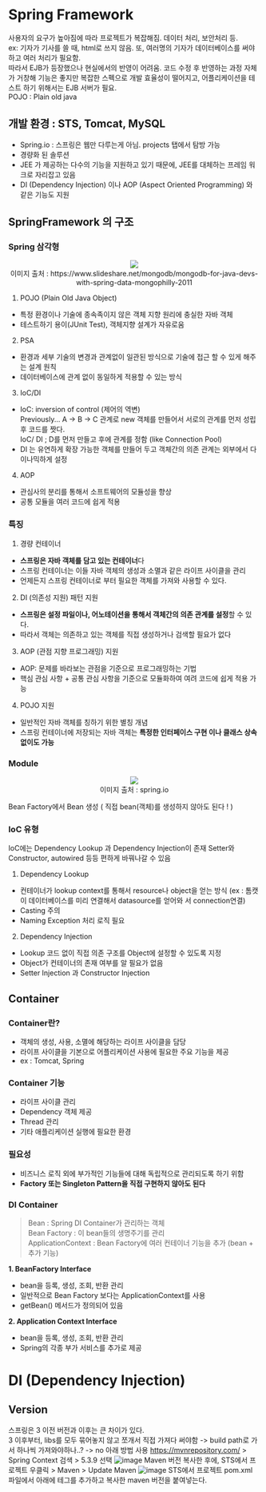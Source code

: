 # Spring Framework
사용자의 요구가 높아짐에 따라 프로젝트가 복잡해짐. 데이터 처리, 보안처리 등. <br>
ex: 기자가 기사를 쓸 때, html로 쓰지 않음. 또, 여러명의 기자가 데이터베이스를 써야하고 여러 처리가 필요함. <br>
따라서 EJB가 등장했으나 현실에서의 반영이 어려움.
코드 수정 후 반영하는 과정 자체가 거창해 기능은 좋지만 복잡한 스펙으로 개발 효율성이 떨어지고, 어플리케이션을 테스트 하기 위해서는 EJB 서버가 필요.<br>
POJO : Plain old java

## 개발 환경 : STS, Tomcat, MySQL
* Spring.io : 스프링은 웹만 다루는게 아님. projects 탭에서 탐방 가능<br>
* 경량화 된 솔루션
* JEE 가 제공하는 다수의 기능을 지원하고 있기 때문에, JEE를 대체하는 프레임 워크로 자리잡고 있음
* DI (Dependency Injection) 이나 AOP (Aspect Oriented Programming) 와 같은 기능도 지원

## SpringFramework 의 구조
### Spring 삼각형
<p align="center">
<img src = "https://user-images.githubusercontent.com/36508552/137734223-fe75fd1c-dd76-4cf4-ad6d-92b91624ab2b.png"><br>
이미지 출처 : https://www.slideshare.net/mongodb/mongodb-for-java-devs-with-spring-data-mongophilly-2011
</p>

1. POJO (Plain Old Java Object)
  * 특정 환경이나 기술에 종속족이지 않은 객체 지향 원리에 충실한 자바 객체
  * 테스트하기 용이(JUnit Test), 객체지향 설계가 자유로움
2. PSA
  * 환경과 세부 기술의 변경과 관계없이 일관된 방식으로 기술에 접근 할 수 있게 해주는 설계 원칙
  * 데이터베이스에 관계 없이 동일하게 적용할 수 있는 방식
3. IoC/DI
  * IoC: inversion of control (제어의 역변)<br>
  Previously...  A -> B -> C 관계로 new 객체를 만들어서 서로의 관계를 먼저 성립 후 코드를 짯다.<br>
  IoC/ DI ; D를 먼저 만들고 후에 관계를 정함 (like Connection Pool) <br>
  * DI 는 유연하게 확장 가능한 객체를 만들어 두고 객체간의 의존 관계는 외부에서 다이나믹하게 설정
4. AOP 
  * 관심사의 분리를 통해서 소프트웨어의 모듈성을 향상
  * 공통 모듈을 여러 코드에 쉽게 적용

### 특징
1. 경량 컨테이너
  * **스프링은 자바 객체를 담고 있는 컨테이너**다
  * 스프링 컨테이너는 이들 자바 객체의 생성과 소멸과 같은 라이프 사이클을 관리
  * 언제든지 스프링 컨테이너로 부터 필요한 객체를 가져와 사용할 수 있다.
2. DI (의존성 지원) 패턴 지원
  * **스프링은 설정 파일이나, 어노테이션을 통해서 객체간의 의존 관계를 설정**할 수 있다.
  * 따라서 객체는 의존하고 있는 객체를 직접 생성하거나 검색할 필요가 없다
3. AOP (관점 지향 프로그래밍) 지원
  * AOP: 문제를 바라보는 관점을 기준으로 프로그래밍하는 기법
  * 핵심 관심 사항 + 공통 관심 사항을 기준으로 모듈화하여 여려 코드에 쉽게 적용 가능
4. POJO 지원
  * 일반적인 자바 객체를 칭하기 위한 별칭 개념
  * 스프링 컨테이너에 저장되는 자바 객체는 **특정한 인터페이스 구현 이나 클래스 상속 없이도 가능**

### Module
<p align="center">
<img src = "https://user-images.githubusercontent.com/36508552/137736646-adecd043-737c-4101-bfb9-8d68abe3395a.png"><br>
  이미지 출처 : spring.io
  </p>
Bean Factory에서 Bean 생성 ( 직접 bean(객체)를 생성하지 않아도 된다 ! )

### IoC 유형
IoC에는 Dependency Lookup 과 Dependency Injection이 존재
Setter와 Constructor, autowired 등등 편하게 바꿔나갈 수 있음
1. Dependency Lookup
* 컨테이너가 lookup context를 통해서 resource나 object을 얻는 방식 (ex : 톰캣이 데이터베이스를 미리 연결해서 datasource를 얻어와 서 connection연결)
* Casting 주의 
* Naming Exception 처리 로직 필요
2. Dependency Injection
* Lookup 코드 없이 직접 의존 구조를 Object에 설정할 수 있도록 지정
* Object가 컨테이너의 존재 여부를 알 필요가 없음
* Setter Injection 과 Constructor Injection


## Container
### Container란? 
*  객체의 생성, 사용, 소멸에 해당하는 라이프 사이클을 담당
*  라이프 사이클을 기본으로 어플리케이션 사용에 필요한 주요 기능을 제공
*  ex : Tomcat, Spring
### Container 기능
* 라이프 사이클 관리
* Dependency 객체 제공
* Thread 관리
* 기타 애플리케이션 실행에 필요한 환경
### 필요성
* 비즈니스 로직 외에 부가적인 기능들에 대해 독립적으로 관리되도록 하기 위함
* **Factory 또는 Singleton Pattern을 직접 구현하지 않아도 된다**
### DI Container
> Bean : Spring DI Container가 관리하는 객체<br>
  Bean Factory : 이 bean들의 생명주기를 관리<br>
  ApplicationContext : Bean Factory에 여러 컨테이너 기능을 추가 (bean + 추가 기능) <br>
  
**1. BeanFactory Interface**
* bean을 등록, 생성, 조회, 반환 관리
* 일반적으로 Bean Factory 보다는 ApplicationContext를 사용
* getBean() 메서드가 정의되어 있음

**2. Application Context Interface**
* bean을 등록, 생성, 조회, 반환 관리
* Spring의 각종 부가 서비스를 추가로 제공


# DI (Dependency Injection)
## Version
스프링은 3 이전 버전과 이후는 큰 차이가 있다. <br>
3 이후부터, libs를 모두 묶어놓지 않고 쪼개서 직접 가져다 써야함 -> build path로 가서 하나씩 가져와야하나..? -> no 아래 방법 사용
https://mvnrepository.com/ > Spring Context 검색 > 5.3.9 선택 
![image](https://user-images.githubusercontent.com/36508552/137730687-c205d1a2-23ee-4a95-bcc1-0d0f43083b5b.png)
Maven 버전 복사한 후에, STS에서 프로젝트 우클릭 > Maven > Update Maven 
![image](https://user-images.githubusercontent.com/36508552/137742328-8e4f8556-3c8b-41ba-94df-49ae04950dd1.png)
STS에서 프로젝트 pom.xml 파일에서 </build> 아래에 <dependencies> 테그를 추가하고 복사한 maven 버전을 붙여넣는다.
 

